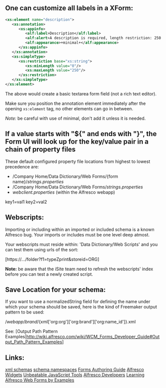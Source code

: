 ﻿One can customize all labels in a XForm:
----------------------------------------

```xml
<xs:element name="description">
   <xs:annotation>
      <xs:appinfo>
         <alf:label>Description</alf:label>
         <alf:alert>A description is required, length restriction: 250 characters</alf:alert>
         <alf:appearance>+minimal+</alf:appearance>
      </xs:appinfo>
   </xs:annotation>
   <xs:simpleType>
      <xs:restriction base="xs:string">
         <xs:minLength value="0"/>
         <xs:maxLength value="250"/>
      </xs:restriction>
   </xs:simpleType>
</xs:element>
```

The above would create a basic textarea form field (not a rich text editor).

Make sure you position the annotation element immediately after the opening `xs:element` tag, no other elements can go in between.

*Note:* be careful with use of minimal, don't add it unless it is needed.

If a value starts with "$\{" and ends with "\}", the Form UI will look up for the key/value pair in a chain of property files
-----------------------------------------------------------------------------------------------------------------------------

These default configured property file locations from highest to lowest precedence are:
* /Company Home/Data Dictionary/Web Forms/\{form name\}/*strings.properties*
* /Company Home/Data Dictionary/Web Forms/*strings.properties*
* *webclient.properties* (within the Alfresco webapp)

key1=val1
key2=val2

Webscripts:
-----------

Importing or including within an imported or included schema is a known Alfresco bug. Your imports or includes must be one level deep atmost.

Your webscripts must reside within: 'Data Dictionary/Web Scripts' and you can test them using urls of the sort:

[https://.../folder?f1=typeZprint&storeid=ORG]

**Note:** be aware that the iSite team need to refresh the webscripts' index before you can test a newly created script.

Save Location for your schema:
------------------------------

If you want to use a normalizedString field for defining the name under which your schema should be saved, here is the kind of Freemaker output pattern to be used:

/${webapp}/brand/${xml['org:org']['org:brand']['org:name_id']}.xml

See: [Output Path Pattern Examples|http://wiki.alfresco.com/wiki/WCM_Forms_Developer_Guide#Output_Path_Pattern_Examples]

Links:
------

[xml schemas](http://www.learn-xml-schema-tutorial.com/ "xsd tutorial")
[schema namespaces](http://www.ibm.com/developerworks/library/xml-schema/ "The basics of using XML Schema to define elements")
[Forms Authoring Guide](http://wiki.alfresco.com/wiki/Forms_Authoring_Guide#Overview_of_supported_XML_Schema_structures_and_data_types "Supported structures and data types")
[Alfresco Widgets](http://wiki.alfresco.com/wiki/Creating_XForms_Widgets "Creating XForms Widgets")
[Unbeatable JavaScript Tools](http://docs.dojocampus.org/quickstart/index "Dojo")
[Alfresco Developers](http://wiki.alfresco.com/wiki/Main_Page "Alfresco wiki")
[Learning Alfresco Web Forms by Examples](http://drquyong.com/myblog/?p=65 "Dr. Q's Workshop")

